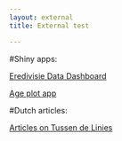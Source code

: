 ```yaml
---
layout: external
title: External test

---
```


#Shiny apps:

<a href="http://tussendelinies.nl/data-dashboard">Eredivisie Data Dashboard</a>

<a href="http://shinynew.robinkoetsier.nl/AppTwo">Age plot app</a>

#Dutch articles:

<a href="http://tussendelinies.nl/profile/robin">Articles on Tussen de Linies</a>
